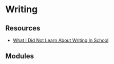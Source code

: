 Writing
===

Resources
---

- [What I Did Not Learn About Writing In School][1]

<!-- Links -->
[1]: https://eugeneyan.com/writing/what-i-did-not-learn-about-writing-in-school/

<!-- Links end -->


Modules
---

